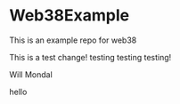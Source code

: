 # Web38Example
This is an example repo for web38


This is a test change! testing testing testing! 

Will Mondal

hello
